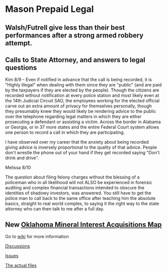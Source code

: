 # Mason Prepaid Legal

## Walsh/Futrell give less than their best performances after a strong armed robbery attempt.

## Calls to State Attorney, and answers to legal questions
Kim 8/9 - Even if notified in advance that the call is being recorded, it is "Highly illegal" when dealing with them since they are "public" (and are paid by the taxpayers if they are elected by the people).  Though the citizens are recorded without notification at every police station and most likely even at the 14th Judicial Circuit SAO, the employees working for the elected official carve out an extra amount of privacy for themselves personally, though they presumably knew they would likely be rendering advice to the public over the telephone regarding legal matters in which they are either prosecuting a defendant or assisting a victim.
Across the border in Alabama or Georgia, or in 37 more states and the entire Federal Court system allows one person to record a call in which they are participating.  

I have observed over my career that the anxiety about being recorded giving advice is inversely proportional to the quality of that advice.  People don't wrestle the phone out of your hand if they get recorded saying "Don't drink and drive".

Melissa 8/10

The question about filing felony charges without the blessing of a policeman who in all likelihood will not ALSO be experienced in forensic auditing and complex financial transactions intended to obscure the identities of shadowy investors, was answered.  You still have to get the police man to call back to the same office after teaching him the absolute basics, straight to real world complex, to saying it the right way to the state attorney who can then talk to me after a full day.


## New [Oklahoma Mineral Interest Acquisitions Map](https://mconsulting.github.io/legal/OKMap.html) 



Go to [wiki](https://github.com/mconsulting/legal/wiki) for more information

[Discussions](https://github.com/mconsulting/legal/discussions)

[Issues](https://github.com/mconsulting/legal/issues)

[The actual files](files)













